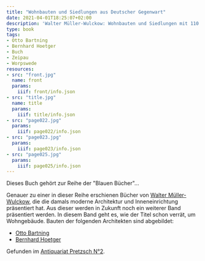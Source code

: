 ```yaml
---
title: "Wohnbauten und Siedlungen aus Deutscher Gegenwart"
date: 2021-04-01T18:25:07+02:00
description: 'Walter Müller-Wulckow: Wohnbauten und Siedlungen mit 110 großen Bildseiten und 35 Grundrissen. Karl Langewiesche, Königstein im Taunus 1928. <a class="worldcat" href="http://www.worldcat.org/oclc/1072695799">&nbsp;</a>'
type: book
tags:
- Otto Bartning
- Bernhard Hoetger
- Buch
- Zeipau
- Worpswede
resources:
- src: "front.jpg"
  name: front
  params:
    iiif: front/info.json
- src: "title.jpg"
  name: title
  params:
    iiif: title/info.json
- src: "page022.jpg"
  params:
    iiif: page022/info.json
- src: "page023.jpg"
  params:
    iiif: page023/info.json
- src: "page025.jpg"
  params:
    iiif: page025/info.json
---
```


Dieses Buch gehört zur Reihe der "Blauen Bücher"...
<!--more-->
Genauer zu einer in dieser Reihe erschienen Bücher von [Walter Müller-Wulckow](https://de.wikipedia.org/wiki/Walter_M%C3%BCller-Wulckow), die die damals moderne Architektur und Inneneinrichtung präsentiert hat. Aus dieser werden in Zukunft noch ein weiterer Band präsentiert werden.
In diesem Band geht es, wie der Titel schon verrät, um Wohngebäude. Bauten der folgenden Architekten sind abgebildet:
* [Otto Bartning](https://de.wikipedia.org/wiki/Otto_Bartning)
* [Bernhard Hoetger](https://de.wikipedia.org/wiki/Bernhard_Hoetger)

<div class="source">Gefunden im <a href="https://antiquariat-pretzsch.de/">Antiquariat Pretzsch N°2</a>.</div>
